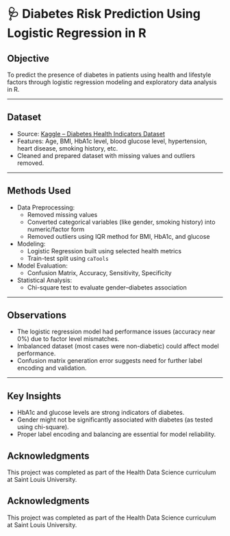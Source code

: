 # 🩺 Diabetes Risk Prediction Using Logistic Regression in R

## Objective

To predict the presence of diabetes in patients using health and lifestyle factors through logistic regression modeling and exploratory data analysis in R.

---

## Dataset

- Source: [Kaggle – Diabetes Health Indicators Dataset](https://www.kaggle.com/datasets)
- Features: Age, BMI, HbA1c level, blood glucose level, hypertension, heart disease, smoking history, etc.
- Cleaned and prepared dataset with missing values and outliers removed.

---

## Methods Used

- Data Preprocessing: 
  - Removed missing values
  - Converted categorical variables (like gender, smoking history) into numeric/factor form
  - Removed outliers using IQR method for BMI, HbA1c, and glucose
- Modeling: 
  - Logistic Regression built using selected health metrics
  - Train-test split using `caTools`
- Model Evaluation: 
  - Confusion Matrix, Accuracy, Sensitivity, Specificity
- Statistical Analysis:
  - Chi-square test to evaluate gender–diabetes association

---

## Observations

- The logistic regression model had performance issues (accuracy near 0%) due to factor level mismatches.
- Imbalanced dataset (most cases were non-diabetic) could affect model performance.
- Confusion matrix generation error suggests need for further label encoding and validation.

---

## Key Insights

- HbA1c and glucose levels are strong indicators of diabetes.
- Gender might not be significantly associated with diabetes (as tested using chi-square).
- Proper label encoding and balancing are essential for model reliability.


## Acknowledgments
This project was completed as part of the Health Data Science curriculum at Saint Louis University.



## Acknowledgments

This project was completed as part of the Health Data Science curriculum at Saint Louis University.
